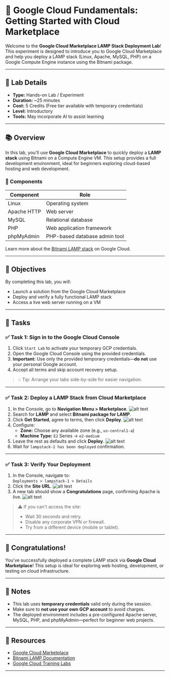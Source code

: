 # 🚀 Google Cloud Fundamentals: Getting Started with Cloud Marketplace

Welcome to the **Google Cloud Marketplace LAMP Stack Deployment Lab**! This experiment is designed to introduce you to Google Cloud Marketplace and help you deploy a LAMP stack (Linux, Apache, MySQL, PHP) on a Google Compute Engine instance using the Bitnami package.

---

## 🧪 Lab Details

- **Type:** Hands-on Lab / Experiment  
- **Duration:** ~25 minutes  
- **Cost:** 5 Credits (Free tier available with temporary credentials)  
- **Level:** Introductory  
- **Tools:** May incorporate AI to assist learning  

---

## 📚 Overview

In this lab, you'll use **Google Cloud Marketplace** to quickly deploy a **LAMP stack** using Bitnami on a Compute Engine VM. This setup provides a full development environment, ideal for beginners exploring cloud-based hosting and web development.

### 🧩 Components

| Component       | Role                          |
|----------------|-------------------------------|
| Linux           | Operating system               |
| Apache HTTP     | Web server                     |
| MySQL           | Relational database            |
| PHP             | Web application framework      |
| phpMyAdmin      | PHP-based database admin tool  |

Learn more about the [Bitnami LAMP stack](https://docs.bitnami.com/google/infrastructure/lamp/) on Google Cloud.

---

## 🎯 Objectives

By completing this lab, you will:

- Launch a solution from the Google Cloud Marketplace
- Deploy and verify a fully functional LAMP stack
- Access a live web server running on a VM

---

## 📝 Tasks

### ✅ Task 1: Sign in to the Google Cloud Console

1. Click `Start Lab` to activate your temporary GCP credentials.
2. Open the Google Cloud Console using the provided credentials.
3. **Important:** Use only the provided temporary credentials—**do not** use your personal Google account.
4. Accept all terms and skip account recovery setup.

> 💡 Tip: Arrange your tabs side-by-side for easier navigation.

---

### ✅ Task 2: Deploy a LAMP Stack from Cloud Marketplace

1. In the Console, go to **Navigation Menu > Marketplace**.
![alt text](market.png)
2. Search for **LAMP** and select **Bitnami package for LAMP**.
3. Click **Get Started**, agree to terms, then click **Deploy**.
![alt text](lamp.png)
4. Configure:
   - **Zone:** Choose any available zone (e.g., `us-central1-a`)
   - **Machine Type:** `E2` Series → `e2-medium`
5. Leave the rest as defaults and click **Deploy**.
![alt text](lamp1.png)
6. Wait for `lampstack-1 has been deployed` confirmation.

---

### ✅ Task 3: Verify Your Deployment

1. In the Console, navigate to:  
   `Deployments > lampstack-1 > Details`
2. Click the **Site URL**.
![alt text](lamp2.png)
3. A new tab should show a **Congratulations** page, confirming Apache is live.
![alt text](lamp3.png)

> ⚠️ If you can't access the site:
> - Wait 30 seconds and retry.
> - Disable any corporate VPN or firewall.
> - Try from a different device (mobile or tablet).

---

## 🎉 Congratulations!

You’ve successfully deployed a complete LAMP stack via **Google Cloud Marketplace**! This setup is ideal for exploring web hosting, development, or testing on cloud infrastructure.

---

## 📌 Notes

- This lab uses **temporary credentials** valid only during the session.
- Make sure to **not use your own GCP account** to avoid charges.
- The deployed environment includes a pre-configured Apache server, MySQL, PHP, and phpMyAdmin—perfect for beginner web projects.

---

## 📎 Resources

- [Google Cloud Marketplace](https://console.cloud.google.com/marketplace)
- [Bitnami LAMP Documentation](https://docs.bitnami.com/google/infrastructure/lamp/)
- [Google Cloud Training Labs](https://www.cloudskillsboost.google)

---
